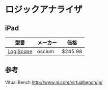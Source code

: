 # ロジックアナライザ


## iPad

| 型番　 | メーカー |価格| 
| -- | -- | -- | 
| [LogiScope ](https://www.oscium.com/logic-analyzers) |oscium | $245.98 |


## 参考
Vitual Bench
http://www.ni.com/virtualbench/ja/